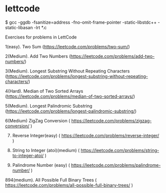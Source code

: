 # lettcode


$ gcc -ggdb -fsanitize=address -fno-omit-frame-pointer -static-libstdc++ -static-libasan -lrt *.c

Exercises for problems in LettCode

1(easy). Two Sum (https://leetcode.com/problems/two-sum/)

2(Medium). Add Two Numbers (https://leetcode.com/problems/add-two-numbers/)

3(Medium). Longest Substring Without Repeating Characters (https://leetcode.com/problems/longest-substring-without-repeating-characters/)

4(Hard). Median of Two Sorted Arrays (https://leetcode.com/problems/median-of-two-sorted-arrays/)

5(Medium). Longest Palindromic Substring (https://leetcode.com/problems/longest-palindromic-substring/)

6(Medium) ZigZag Conversion ( https://leetcode.com/problems/zigzag-conversion/ )

7. Reverse Integer(easy) ( https://leetcode.com/problems/reverse-integer/ )

8. String to Integer (atoi)(medium) ( https://leetcode.com/problems/string-to-integer-atoi/ )

9. Palindrome Number (easy) ( https://leetcode.com/problems/palindrome-number/ )

894(medium). All Possible Full Binary Trees ( https://leetcode.com/problems/all-possible-full-binary-trees/ )
